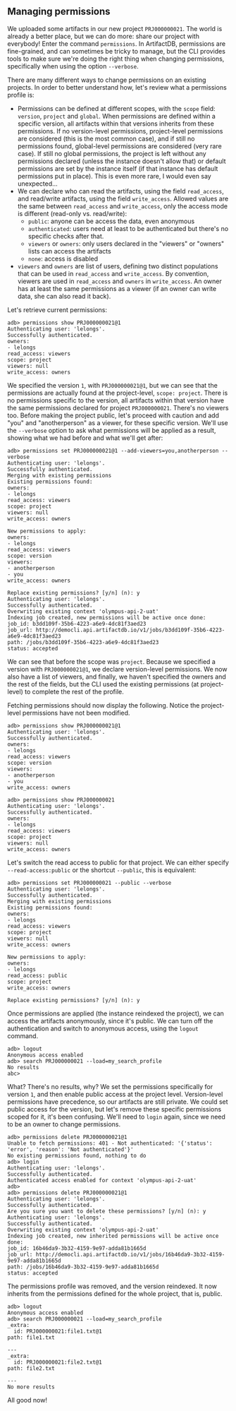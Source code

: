 ## Managing permissions

We uploaded some artifacts in our new project `PRJ000000021`. The world is already a better place, but we can do more:
share our project with everybody! Enter the command `permissions`. In ArtifactDB, permissions are fine-grained, and can
sometimes be tricky to manage, but the CLI provides tools to make sure we're doing the right thing when changing
permissions, specifically when using the option `--verbose`.

There are many different ways to change permissions on an existing projects. In order to better understand how, let's
review what a permissions profile is:

- Permissions can be defined at different scopes, with the `scope` field: `version`, `project` and `global`. When
  permissions are defined within a specific version, all artifacts within that versions inherits from these permissions.
  If no version-level permissions, project-level permissions are considered (this is the most common case), and if still
  no permissions found, global-level permissions are considered (very rare case). If still no global permissions, the
  project is left without any permissions declared (unless the instance doesn't allow that) or default permissions are
  set by the instance itself (if that instance has default permissions put in place). This is even more rare, I would
  even say unexpected...
- We can declare who can read the artifacts, using the field `read_access`, and read/write artifacts, using the field
  `write_access`. Allowed values are the same between `read_access` and `write_access`, only the access mode is
  different (read-only vs. read/write):
  - `public`: anyone can be access the data, even anonymous
  - `authenticated`: users need at least to be authenticated but there's no specific checks after that.
  - `viewers` or `owners`: only users declared in the "viewers" or "owners" lists can access the artifacts
  - `none`: access is disabled
- `viewers` and `owners` are list of users, defining two distinct populations that can be used in `read_access` and
  `write_access`. By convention, viewers are used in `read_access` and `owners` in `write_access`. An owner has at least
  the same permissions as a viewer (if an owner can write data, she can also read it back).

Let's retrieve current permissions:

```
adb> permissions show PRJ000000021@1
Authenticating user: 'lelongs'.
Successfully authenticated.
owners:
- lelongs
read_access: viewers
scope: project
viewers: null
write_access: owners
```

We specified the version `1`, with `PRJ000000021@1`, but we can see that the permissions are actually found at the
project-level, `scope: project`. There is no permissions specific to the version, all artifacts within that version have
the same permissions declared for project `PRJ000000021`. There's no viewers too. Before making the project public,
let's proceed with caution and add "you" and "anotherperson" as a viewer, for these specific version. We'll use the
`--verbose` option to ask what permissions will be applied as a result, showing what we had before and what we'll get
after:

```
adb> permissions set PRJ000000021@1 --add-viewers=you,anotherperson --verbose
Authenticating user: 'lelongs'.
Successfully authenticated.
Merging with existing permissions
Existing permissions found:
owners:
- lelongs
read_access: viewers
scope: project
viewers: null
write_access: owners

New permissions to apply:
owners:
- lelongs
read_access: viewers
scope: version
viewers:
- anotherperson
- you
write_access: owners

Replace existing permissions? [y/n] (n): y
Authenticating user: 'lelongs'.
Successfully authenticated.
Overwriting existing context 'olympus-api-2-uat'
Indexing job created, new permissions will be active once done:
job_id: b3dd109f-35b6-4223-a6e9-4dc81f3aed23
job_url: http://democli.api.artifactdb.io/v1/jobs/b3dd109f-35b6-4223-a6e9-4dc81f3aed23
path: /jobs/b3dd109f-35b6-4223-a6e9-4dc81f3aed23
status: accepted
```

We can see that before the scope was `project`. Because we specified a version with `PRJ000000021@1`, we declare
version-level permissions. We now also have a list of viewers, and finally, we haven't specified the owners and the rest
of the fields, but the CLI used the existing permissions (at project-level) to complete the rest of the profile.

Fetching permissions should now display the following. Notice the project-level permissions have not been modified.

```
adb> permissions show PRJ000000021@1
Authenticating user: 'lelongs'.
Successfully authenticated.
owners:
- lelongs
read_access: viewers
scope: version
viewers:
- anotherperson
- you
write_access: owners

adb> permissions show PRJ000000021
Authenticating user: 'lelongs'.
Successfully authenticated.
owners:
- lelongs
read_access: viewers
scope: project
viewers: null
write_access: owners
```

Let's switch the read access to public for that project. We can either specify `--read-access:public` or the shortcut
`--public`, this is equivalent:

```
adb> permissions set PRJ000000021 --public --verbose
Authenticating user: 'lelongs'.
Successfully authenticated.
Merging with existing permissions
Existing permissions found:
owners:
- lelongs
read_access: viewers
scope: project
viewers: null
write_access: owners

New permissions to apply:
owners:
- lelongs
read_access: public
scope: project
write_access: owners

Replace existing permissions? [y/n] (n): y
```

Once permissions are applied (the instance reindexed the project), we can access the artifacts anonymously, since it's
public. We can turn off the authentication and switch to anonymous access, using the `logout` command.

```
adb> logout
Anonymous access enabled
adb> search PRJ000000021 --load=my_search_profile
No results
abc>
```

What? There's no results, why? We set the permissions specifically for version `1`, and then enable public access at the
project level. Version-level permissions have precedence, so our artifacts are still private. We could set public access
for the version, but let's remove these specific permissions scoped for it, it's been confusing. We'll need to `login`
again, since we need to be an owner to change permissions.

```
adb> permissions delete PRJ000000021@1
Unable to fetch permissions: 401 - Not authenticated: '{'status': 'error', 'reason': 'Not authenticated'}'
No existing permissions found, nothing to do
adb> login
Authenticating user: 'lelongs'.
Successfully authenticated.
Authenticated access enabled for context 'olympus-api-2-uat'
adb>
adb> permissions delete PRJ000000021@1
Authenticating user: 'lelongs'.
Successfully authenticated.
Are you sure you want to delete these permissions? [y/n] (n): y
Authenticating user: 'lelongs'.
Successfully authenticated.
Overwriting existing context 'olympus-api-2-uat'
Indexing job created, new inherited permissions will be active once done:
job_id: 16b46da9-3b32-4159-9e97-adda81b1665d
job_url: http://democli.api.artifactdb.io/v1/jobs/16b46da9-3b32-4159-9e97-adda81b1665d
path: /jobs/16b46da9-3b32-4159-9e97-adda81b1665d
status: accepted
```

The permissions profile was removed, and the version reindexed. It now inherits from the permissions defined for the
whole project, that is, public.

```
adb> logout
Anonymous access enabled
adb> search PRJ000000021 --load=my_search_profile
_extra:
  id: PRJ000000021:file1.txt@1
path: file1.txt

---
_extra:
  id: PRJ000000021:file2.txt@1
path: file2.txt

---
No more results
```

All good now!

